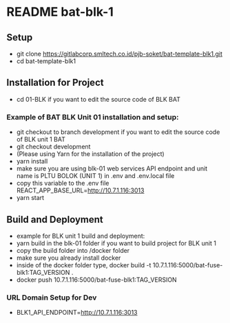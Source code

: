 # README bat-blk-1

## Setup

- git clone https://gitlabcorp.smltech.co.id/pjb-soket/bat-template-blk1.git
- cd bat-template-blk1

## Installation for Project

- cd 01-BLK if you want to edit the source code of BLK BAT

### Example of BAT BLK Unit 01 installation and setup:

- git checkout to branch development if you want to edit the source code of BLK unit 1 BAT
- git checkout development
- (Please using Yarn for the installation of the project) 
- yarn install
- make sure you are using blk-01 web services API endpoint and unit name is PLTU BOLOK (UNIT 1) in .env and .env.local file
- copy this variable to the .env file REACT_APP_BASE_URL=http://10.7.1.116:3013
- yarn start

## Build and Deployment

- example for BLK unit 1 build and deployment:
- yarn build in the blk-01 folder if you want to build project for BLK unit 1
- copy the build folder into /docker folder
- make sure you already install docker
- inside of the docker folder type, docker build -t 10.7.1.116:5000/bat-fuse-blk1:TAG_VERSION .
- docker push 10.7.1.116:5000/bat-fuse-blk1:TAG_VERSION

### URL Domain Setup for Dev

- BLK1_API_ENDPOINT=<http://10.7.1.116:3013>
